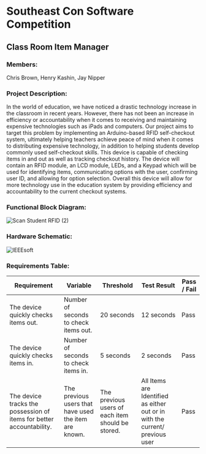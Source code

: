 # Southeast Con Software Competition
## Class Room Item Manager
### Members: 
Chris Brown, Henry Kashin, Jay Nipper

### Project Description:
In the world of education, we have noticed a drastic technology increase in the classroom in recent years. However, there has not been an increase in efficiency or accountability when it comes to receiving and maintaining expensive technologies such as iPads and computers. Our project aims to target this problem by implementing an Arduino-based RFID self-checkout system, ultimately helping teachers achieve peace of mind when it comes to distributing expensive technology, in addition to helping students develop commonly used self-checkout skills. This device is capable of checking items in and out as well as tracking checkout history. The device will contain an RFID module, an LCD module, LEDs, and a Keypad which will be used for identifying items, communicating options with the user, confirming user ID, and allowing for option selection. Overall this device will allow for more technology use in the education system by providing efficiency and accountability to the current checkout systems.

### Functional Block Diagram:
![Scan Student RFID (2)](https://github.com/ChristopherBrown200/SeconClassroomLibrary/assets/147623094/a1fb8bc2-440f-4807-8f3b-aa2b3ffcd039)

### Hardware Schematic:
![IEEEsoft](https://github.com/ChristopherBrown200/SeconClassroomLibrary/assets/147623094/24644b70-d353-4383-92bb-5175d7b89e0d)

### Requirements Table:
| Requirement | Variable | Threshold | Test Result | Pass / Fail |
| --- | --- | --- | --- | --- |
| The device quickly checks items out. | Number of seconds to check items out. | 20 seconds | 12 seconds | Pass
| The device quickly checks items in. | Number of seconds to check items in. | 5 seconds | 2 seconds | Pass
| The device tracks the possession of items for better accountability. | The previous users that have used the item are known. | The previous users of each item should be stored. | All Items are Identified as either out or in with the current/ previous user | Pass
